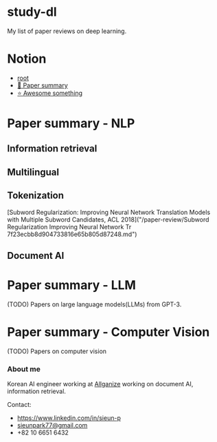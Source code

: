 # study-dl
My list of paper reviews on deep learning. 

# Notion
- [root](https://deep-learning.notion.site/deep-learning/Resources-f81e71ca1c7840e79d316f6333960312)
- [🎻 Paper summary](https://deep-learning.notion.site/d289af4db0224fb4987187499ac538ee?v=7d6d3155ce874cb3b92c3f330b31429b)
- [⭐ Awesome something](https://deep-learning.notion.site/cea332924b6a455986e4fea24a54e5f0?v=2656f40cb48c4efebedb564410348f7f)

# Paper summary - NLP

## Information retrieval

## Multilingual

## Tokenization
[Subword Regularization: Improving Neural Network Translation Models with Multiple Subword Candidates, ACL 2018]("/paper-review/Subword Regularization Improving Neural Network Tr 7f23ecbb8d904733816e65b805d87248.md")

## Document AI

# Paper summary - LLM

(TODO) Papers on large language models(LLMs) from GPT-3. 

# Paper summary - Computer Vision

(TODO) Papers on computer vision

### About me
Korean AI engineer working at [Allganize](https://allganize.ai/) working on document AI, information retrieval.

Contact: 
- https://www.linkedin.com/in/sieun-p
- sieunpark77@gmail.com
- +82 10 6651 6432
